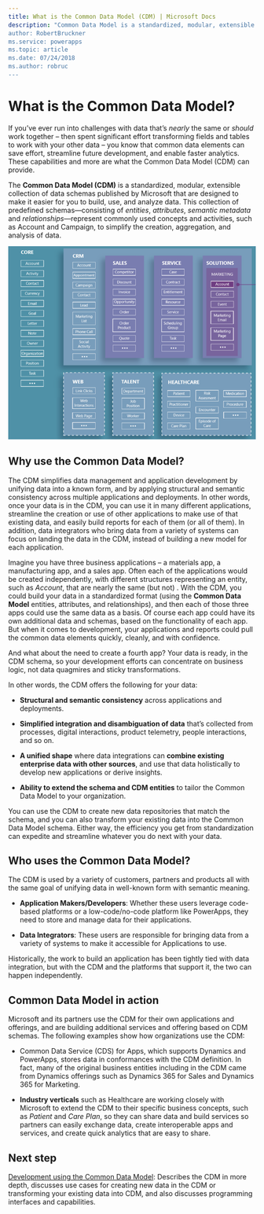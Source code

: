 ```yaml
---
title: What is the Common Data Model (CDM) | Microsoft Docs
description: "Common Data Model is a standardized, modular, extensible collection of data schemas published by Microsoft that are designed to make it easier for you build, use, and analyze data.
author: RobertBruckner
ms.service: powerapps
ms.topic: article
ms.date: 07/24/2018
ms.author: robruc
---
```


# What is the Common Data Model?

If you’ve ever run into challenges with data that’s *nearly* the same or
*should* work together – then spent significant effort transforming fields and
tables to work with your other data – you know that common data elements can
save effort, streamline future development, and enable faster analytics. These capabilities and more are what the Common Data Model (CDM) can provide.

The **Common Data Model (CDM)** is a standardized, modular, extensible collection of
data schemas published by Microsoft that are designed to make it easier for you to
build, use, and analyze data. This collection of predefined schemas—consisting
of *entities*, *attributes*, *semantic metadata* and *relationships*—represent
commonly used concepts and activities, such as Account and Campaign, to simplify
the creation, aggregation, and analysis of data.

![Common Data Model](media/cdm-entities.png)

## Why use the Common Data Model?

The CDM simplifies data management and application development
by unifying data into a known form, and by applying structural and semantic
consistency across multiple applications and deployments. In other words, once
your data is in the CDM, you can use it in many different
applications, streamline the creation or use of other applications to make use
of that existing data, and easily build reports for each of them (or all of
them). In addition, data integrators who bring data from a variety of systems
can focus on landing the data in the CDM, instead of building
a new model for each application.

Imagine you have three business applications – a materials app, a manufacturing
app, and a sales app. Often each of the applications would be created
independently, with different structures representing an entity, such as
*Account*, that are nearly the same (but not) . With the CDM,
you could build your data in a standardized format (using the **Common Data
Model** entities, attributes, and relationships), and then each of those three
apps could use the same data as a basis. Of course each app could have its own
additional data and schemas, based on the functionality of each app. But when it
comes to development, your applications and reports could pull the common data
elements quickly, cleanly, and with confidence.

And what about the need to create a fourth app? Your data is ready, in the
CDM schema, so your development efforts can concentrate on
business logic, not data quagmires and sticky transformations.

In other words, the CDM offers the following for your data:

-   **Structural and semantic consistency** across applications and deployments.

-   **Simplified integration and disambiguation of data** that’s collected from
    processes, digital interactions, product telemetry, people interactions, and
    so on.

-   **A unified shape** where data integrations can **combine existing
    enterprise data with other sources**, and use that data holistically to
    develop new applications or derive insights.

-   **Ability to extend the schema and CDM entities** to tailor the Common Data
    Model to your organization.

You can use the CDM to create new data repositories that
match the schema, and you can also transform your existing data into the Common
Data Model schema. Either way, the efficiency you get from standardization can
expedite and streamline whatever you do next with your data.

## Who uses the Common Data Model?

The CDM is used by a variety of customers, partners and products
all with the same goal of unifying data in well-known form with semantic
meaning.

-   **Application Makers/Developers**: Whether these users leverage code-based
    platforms or a low-code/no-code platform like PowerApps, they need to store
    and manage data for their applications.

-   **Data Integrators**: These users are responsible for bringing data from a
    variety of systems to make it accessible for Applications to use.

Historically, the work to build an application has been tightly tied with data
integration, but with the CDM and the platforms that support
it, the two can happen independently.

## Common Data Model in action

Microsoft and its partners use the CDM for their own
applications and offerings, and are building additional services and offering
based on CDM schemas. The following examples show how
organizations use the CDM:

-   Common Data Service (CDS) for Apps, which supports Dynamics and
    PowerApps, stores data in conformances with the CDM definition. In fact,
    many of the original business entities including in the CDM came from
    Dynamics offerings such as Dynamics 365 for Sales and Dynamics 365 for
    Marketing.

-   **Industry verticals** such as Healthcare are working closely with Microsoft
    to extend the CDM to their specific business
    concepts, such as *Patient* and *Care Plan*, so they can share data and
    build services so partners can easily exchange data, create interoperable
    apps and services, and create quick analytics that are easy to share.

## Next step

[Development using the Common Data Model](development-common-data-model.md): Describes the CDM in more depth, discusses use
cases for creating new data in the CDM or transforming your existing data into CDM,
and also discusses programming interfaces and capabilities.

